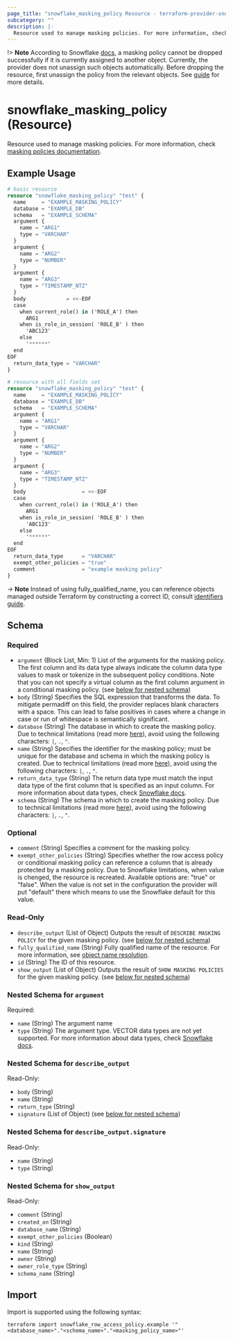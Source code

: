 ```yaml
---
page_title: "snowflake_masking_policy Resource - terraform-provider-snowflake"
subcategory: ""
description: |-
  Resource used to manage masking policies. For more information, check masking policies documentation https://docs.snowflake.com/en/sql-reference/sql/create-masking-policy.
---
```


!> **Note** According to Snowflake [docs](https://docs.snowflake.com/en/sql-reference/sql/drop-masking-policy#usage-notes), a masking policy cannot be dropped successfully if it is currently assigned to another object. Currently, the provider does not unassign such objects automatically. Before dropping the resource, first unassign the policy from the relevant objects. See [guide](../guides/unassigning_policies) for more details.

# snowflake_masking_policy (Resource)

Resource used to manage masking policies. For more information, check [masking policies documentation](https://docs.snowflake.com/en/sql-reference/sql/create-masking-policy).

## Example Usage

```terraform
# basic resource
resource "snowflake_masking_policy" "test" {
  name     = "EXAMPLE_MASKING_POLICY"
  database = "EXAMPLE_DB"
  schema   = "EXAMPLE_SCHEMA"
  argument {
    name = "ARG1"
    type = "VARCHAR"
  }
  argument {
    name = "ARG2"
    type = "NUMBER"
  }
  argument {
    name = "ARG3"
    type = "TIMESTAMP_NTZ"
  }
  body             = <<-EOF
  case
    when current_role() in ('ROLE_A') then
      ARG1
    when is_role_in_session( 'ROLE_B' ) then
      'ABC123'
    else
      '******'
  end
EOF
  return_data_type = "VARCHAR"
}

# resource with all fields set
resource "snowflake_masking_policy" "test" {
  name     = "EXAMPLE_MASKING_POLICY"
  database = "EXAMPLE_DB"
  schema   = "EXAMPLE_SCHEMA"
  argument {
    name = "ARG1"
    type = "VARCHAR"
  }
  argument {
    name = "ARG2"
    type = "NUMBER"
  }
  argument {
    name = "ARG3"
    type = "TIMESTAMP_NTZ"
  }
  body                  = <<-EOF
  case
    when current_role() in ('ROLE_A') then
      ARG1
    when is_role_in_session( 'ROLE_B' ) then
      'ABC123'
    else
      '******'
  end
EOF
  return_data_type      = "VARCHAR"
  exempt_other_policies = "true"
  comment               = "example masking policy"
}
```
-> **Note** Instead of using fully_qualified_name, you can reference objects managed outside Terraform by constructing a correct ID, consult [identifiers guide](../guides/identifiers_rework_design_decisions#new-computed-fully-qualified-name-field-in-resources).
<!-- TODO(SNOW-1634854): include an example showing both methods-->

<!-- schema generated by tfplugindocs -->
## Schema

### Required

- `argument` (Block List, Min: 1) List of the arguments for the masking policy. The first column and its data type always indicate the column data type values to mask or tokenize in the subsequent policy conditions. Note that you can not specify a virtual column as the first column argument in a conditional masking policy. (see [below for nested schema](#nestedblock--argument))
- `body` (String) Specifies the SQL expression that transforms the data. To mitigate permadiff on this field, the provider replaces blank characters with a space. This can lead to false positives in cases where a change in case or run of whitespace is semantically significant.
- `database` (String) The database in which to create the masking policy. Due to technical limitations (read more [here](https://github.com/Snowflake-Labs/terraform-provider-snowflake/blob/main/docs/technical-documentation/identifiers_rework_design_decisions.md#known-limitations-and-identifier-recommendations)), avoid using the following characters: `|`, `.`, `"`.
- `name` (String) Specifies the identifier for the masking policy; must be unique for the database and schema in which the masking policy is created. Due to technical limitations (read more [here](https://github.com/Snowflake-Labs/terraform-provider-snowflake/blob/main/docs/technical-documentation/identifiers_rework_design_decisions.md#known-limitations-and-identifier-recommendations)), avoid using the following characters: `|`, `.`, `"`.
- `return_data_type` (String) The return data type must match the input data type of the first column that is specified as an input column. For more information about data types, check [Snowflake docs](https://docs.snowflake.com/en/sql-reference/intro-summary-data-types).
- `schema` (String) The schema in which to create the masking policy. Due to technical limitations (read more [here](https://github.com/Snowflake-Labs/terraform-provider-snowflake/blob/main/docs/technical-documentation/identifiers_rework_design_decisions.md#known-limitations-and-identifier-recommendations)), avoid using the following characters: `|`, `.`, `"`.

### Optional

- `comment` (String) Specifies a comment for the masking policy.
- `exempt_other_policies` (String) Specifies whether the row access policy or conditional masking policy can reference a column that is already protected by a masking policy. Due to Snowflake limitations, when value is chenged, the resource is recreated. Available options are: "true" or "false". When the value is not set in the configuration the provider will put "default" there which means to use the Snowflake default for this value.

### Read-Only

- `describe_output` (List of Object) Outputs the result of `DESCRIBE MASKING POLICY` for the given masking policy. (see [below for nested schema](#nestedatt--describe_output))
- `fully_qualified_name` (String) Fully qualified name of the resource. For more information, see [object name resolution](https://docs.snowflake.com/en/sql-reference/name-resolution).
- `id` (String) The ID of this resource.
- `show_output` (List of Object) Outputs the result of `SHOW MASKING POLICIES` for the given masking policy. (see [below for nested schema](#nestedatt--show_output))

<a id="nestedblock--argument"></a>
### Nested Schema for `argument`

Required:

- `name` (String) The argument name
- `type` (String) The argument type. VECTOR data types are not yet supported. For more information about data types, check [Snowflake docs](https://docs.snowflake.com/en/sql-reference/intro-summary-data-types).


<a id="nestedatt--describe_output"></a>
### Nested Schema for `describe_output`

Read-Only:

- `body` (String)
- `name` (String)
- `return_type` (String)
- `signature` (List of Object) (see [below for nested schema](#nestedobjatt--describe_output--signature))

<a id="nestedobjatt--describe_output--signature"></a>
### Nested Schema for `describe_output.signature`

Read-Only:

- `name` (String)
- `type` (String)



<a id="nestedatt--show_output"></a>
### Nested Schema for `show_output`

Read-Only:

- `comment` (String)
- `created_on` (String)
- `database_name` (String)
- `exempt_other_policies` (Boolean)
- `kind` (String)
- `name` (String)
- `owner` (String)
- `owner_role_type` (String)
- `schema_name` (String)

## Import

Import is supported using the following syntax:

```shell
terraform import snowflake_row_access_policy.example '"<database_name>"."<schema_name>"."<masking_policy_name>"'
```
